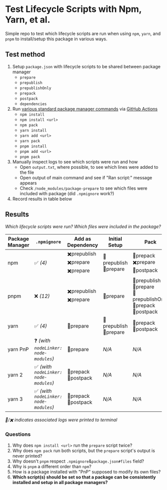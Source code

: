 # Test Lifecycle Scripts with Npm, Yarn, et al.

Simple repo to test which lifecycle scripts are run when using `npm`, `yarn`, and `pnpm` to install/setup this package in various ways.

## Test method

1. Setup `package.json` with lifecycle scripts to be shared between package manager
   - `prepare`
   - `prepublish`
   - `prepublishOnly`
   - `prepack`
   - `postpack`
   - `dependencies`
1. Run [various standard package manager commands](.github/workflows/test.yml) via [GitHub Actions](https://github.com/cinderblock/test-npm-yarn-lifecycle-scripts/actions)
   - `npm install`
   - `npm install <url>`
   - `npm pack`
   - `yarn install`
   - `yarn add <url>`
   - `yarn pack`
   - `pnpm install`
   - `pnpm add <url>`
   - `pnpm pack`
1. Manually inspect logs to see which scripts were run and how
   - Open `output.txt`, where possible, to see which lines were added to the file
   - Open output of main command and see if "Ran script:" message appears
   - Check `/node_modules/package-prepare` to see which files were included with package (did `.npmignore` work?)
1. Record results in table below

## Results

_Which lifecycle scripts were run? Which files were included in the package?_

| Package Manager | `.npmignore`                           | Add as Dependency                      | Initial Setup             | Pack                                                                     |
| --------------- | -------------------------------------- | -------------------------------------- | ------------------------- | ------------------------------------------------------------------------ |
| npm             | ✅ _(4)_                               | ✖️prepublish<br>✖️prepare<br>✖️prepare | 👀prepublish<br>👀prepare | 👀prepack<br>✖️prepare<br>👀postpack                                     |
| pnpm            | ❌ _(12)_                              | ✖️prepublish<br>✖️prepare              | 👀prepare                 | 👀prepublish<br>👀prepare<br>👀prepublishOnly<br>👀prepack<br>👀postpack |
| yarn            | ✅ _(4)_                               | 👀prepare                              | 👀prepublish<br>👀prepare | 👀prepack<br>👀postpack                                                  |
| yarn PnP        | ❓ _(with `nodeLinker: node-modules`)_ | 👀prepare                              | _N/A_                     | _N/A_                                                                    |
| yarn 2          | ✅ _(with `nodeLinker: node-modules`)_ | 👀prepack<br>👀postpack                | _N/A_                     | _N/A_                                                                    |
| yarn 3          | ✅ _(with `nodeLinker: node-modules`)_ | 👀prepack<br>👀postpack                | _N/A_                     | _N/A_                                                                    |

_👀/✖️ indicates associated logs were printed to terminal_

### Questions

1. Why does `npm install <url>` run the `prepare` script twice?
1. Why does `npm pack` run both scripts, but the `prepare` script's output is never printed?
1. Why doesn't `pnpm` respect `.npmignore`&`package.json#files` field?
1. Why is `pnpm` a different order than `npm`?
1. How is a package installed with "PnP" supposed to modify its own files?
1. **Which script(s) should be set so that a package can be consistently installed and setup in all package managers?**
